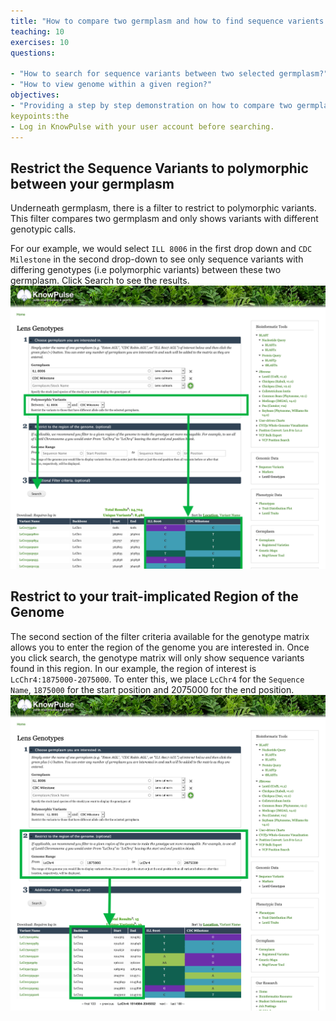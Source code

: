 ```yaml
---
title: "How to compare two germplasm and how to find sequence varients in the interested region "
teaching: 10
exercises: 10
questions:

- "How to search for sequence variants between two selected germplasm?"
- "How to view genome within a given region?"
objectives:
- "Providing a step by step demonstration on how to compare two germplasm and how to find sequence varients in an interested region."
keypoints:the
- Log in KnowPulse with your user account before searching.
---
```



## Restrict the Sequence Variants to polymorphic between your germplasm
Underneath germplasm, there is a filter to restrict to polymorphic variants. This filter compares two germplasm and only shows variants with different genotypic calls.

For our example, we would select `ILL 8006` in the first drop down and `CDC Milestone` in the second drop-down to see only sequence variants with differing genotypes (i.e polymorphic variants) between these two germplasm.
Click Search to see the results.
![Screenshot of main code listing](../fig/gmatrix-poly-region-3.png)

## Restrict to your trait-implicated Region of the Genome
The second section of the filter criteria available for the genotype matrix allows you to enter the region of the genome you are interested in. Once you click search, the genotype matrix will only show sequence variants found in this region. 
In our example, the region of interest is `LcChr4:1875000-2075000`. To enter this, we place `LcChr4` for the `Sequence Name`, `1875000` for the start position and 2075000 for the end position.
![Screenshot of main code listing](../fig/gmatrix-poly-region-4.png)

